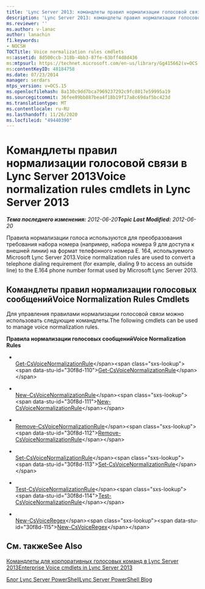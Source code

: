 ```yaml
---
title: 'Lync Server 2013: командлеты правил нормализации голосовой связи'
description: 'Lync Server 2013: командлеты правил нормализации голосовой связи.'
ms.reviewer: ''
ms.author: v-lanac
author: lanachin
f1.keywords:
- NOCSH
TOCTitle: Voice normalization rules cmdlets
ms:assetid: 8d500ccb-318b-4bb3-87fe-63bff4d8d436
ms:mtpsurl: https://technet.microsoft.com/en-us/library/Gg415662(v=OCS.15)
ms:contentKeyID: 48184758
ms.date: 07/23/2014
manager: serdars
mtps_version: v=OCS.15
ms.openlocfilehash: 8a130c9dd7bca7969237292c9fc8017e59995a19
ms.sourcegitcommit: 36fee89bb887bea4f18b19f17a8c69daf5bc423d
ms.translationtype: MT
ms.contentlocale: ru-RU
ms.lasthandoff: 11/26/2020
ms.locfileid: "49440390"
---
```

# <a name="voice-normalization-rules-cmdlets-in-lync-server-2013"></a><span data-ttu-id="30f8d-103">Командлеты правил нормализации голосовой связи в Lync Server 2013</span><span class="sxs-lookup"><span data-stu-id="30f8d-103">Voice normalization rules cmdlets in Lync Server 2013</span></span>

<div data-xmlns="http://www.w3.org/1999/xhtml">

<div class="topic" data-xmlns="http://www.w3.org/1999/xhtml" data-msxsl="urn:schemas-microsoft-com:xslt" data-cs="https://msdn.microsoft.com/">

<div data-asp="https://msdn2.microsoft.com/asp">



</div>

<div id="mainSection">

<div id="mainBody"><span data-ttu-id="30f8d-104">

<span> </span></span><span class="sxs-lookup"><span data-stu-id="30f8d-104">

<span> </span></span></span>

<span data-ttu-id="30f8d-105">_**Тема последнего изменения:** 2012-06-20_</span><span class="sxs-lookup"><span data-stu-id="30f8d-105">_**Topic Last Modified:** 2012-06-20_</span></span>

<span data-ttu-id="30f8d-106">Правила нормализации голоса используются для преобразования требования набора номера (например, набора номера 9 для доступа к внешней линии) на формат телефонного номера E. 164, используемого Microsoft Lync Server 2013.</span><span class="sxs-lookup"><span data-stu-id="30f8d-106">Voice normalization rules are used to convert a telephone dialing requirement (for example, dialing 9 to access an outside line) to the E.164 phone number format used by Microsoft Lync Server 2013.</span></span>

<div>

## <a name="voice-normalization-rules-cmdlets"></a><span data-ttu-id="30f8d-107">Командлеты правил нормализации голосовых сообщений</span><span class="sxs-lookup"><span data-stu-id="30f8d-107">Voice Normalization Rules Cmdlets</span></span>

<span data-ttu-id="30f8d-108">Для управления правилами нормализации голосовой связи можно использовать следующие командлеты.</span><span class="sxs-lookup"><span data-stu-id="30f8d-108">The following cmdlets can be used to manage voice normalization rules.</span></span>

<span data-ttu-id="30f8d-109">**Правила нормализации голосовых сообщений**</span><span class="sxs-lookup"><span data-stu-id="30f8d-109">**Voice Normalization Rules**</span></span>

  - <span></span>  
    <span data-ttu-id="30f8d-110">[Get-CsVoiceNormalizationRule](https://technet.microsoft.com/library/Gg398393(v=OCS.15))</span><span class="sxs-lookup"><span data-stu-id="30f8d-110">[Get-CsVoiceNormalizationRule](https://technet.microsoft.com/library/Gg398393(v=OCS.15))</span></span>

  - <span></span>  
    <span data-ttu-id="30f8d-111">[New-CsVoiceNormalizationRule](https://technet.microsoft.com/library/Gg398240(v=OCS.15))</span><span class="sxs-lookup"><span data-stu-id="30f8d-111">[New-CsVoiceNormalizationRule](https://technet.microsoft.com/library/Gg398240(v=OCS.15))</span></span>

  - <span></span>  
    <span data-ttu-id="30f8d-112">[Remove-CsVoiceNormalizationRule](https://technet.microsoft.com/library/Gg398501(v=OCS.15))</span><span class="sxs-lookup"><span data-stu-id="30f8d-112">[Remove-CsVoiceNormalizationRule](https://technet.microsoft.com/library/Gg398501(v=OCS.15))</span></span>

  - <span></span>  
    <span data-ttu-id="30f8d-113">[Set-CsVoiceNormalizationRule](https://technet.microsoft.com/library/Gg398491(v=OCS.15))</span><span class="sxs-lookup"><span data-stu-id="30f8d-113">[Set-CsVoiceNormalizationRule](https://technet.microsoft.com/library/Gg398491(v=OCS.15))</span></span>

  - <span></span>  
    <span data-ttu-id="30f8d-114">[Test-CsVoiceNormalizationRule](https://technet.microsoft.com/library/Gg399003(v=OCS.15))</span><span class="sxs-lookup"><span data-stu-id="30f8d-114">[Test-CsVoiceNormalizationRule](https://technet.microsoft.com/library/Gg399003(v=OCS.15))</span></span>

<!-- end list -->

  - <span></span>  
    <span data-ttu-id="30f8d-115">[New-CsVoiceRegex](https://technet.microsoft.com/library/Gg412751(v=OCS.15))</span><span class="sxs-lookup"><span data-stu-id="30f8d-115">[New-CsVoiceRegex](https://technet.microsoft.com/library/Gg412751(v=OCS.15))</span></span>

</div>

<div>

## <a name="see-also"></a><span data-ttu-id="30f8d-116">См. также</span><span class="sxs-lookup"><span data-stu-id="30f8d-116">See Also</span></span>


[<span data-ttu-id="30f8d-117">Командлеты для корпоративных голосовых команд в Lync Server 2013</span><span class="sxs-lookup"><span data-stu-id="30f8d-117">Enterprise Voice cmdlets in Lync Server 2013</span></span>](lync-server-2013-enterprise-voice-cmdlets.md)  


[<span data-ttu-id="30f8d-118">Блог Lync Server PowerShell</span><span class="sxs-lookup"><span data-stu-id="30f8d-118">Lync Server PowerShell Blog</span></span>](https://go.microsoft.com/fwlink/p/?linkid=203150)  
  

<span data-ttu-id="30f8d-119"></div>

</div>

<span> </span>

</div>

</div>

</span><span class="sxs-lookup"><span data-stu-id="30f8d-119"></div>

</div>

<span> </span>

</div>

</div>

</span></span></div>

